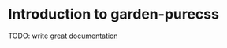 # Introduction to garden-purecss

TODO: write [great documentation](http://jacobian.org/writing/what-to-write/)
